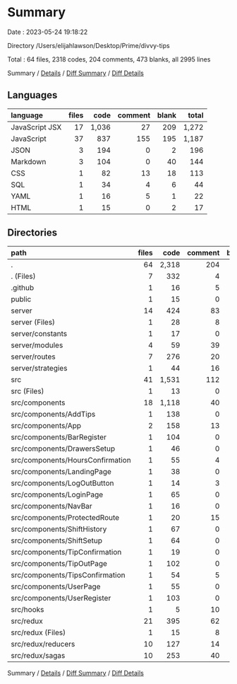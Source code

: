 # Summary

Date : 2023-05-24 19:18:22

Directory /Users/elijahlawson/Desktop/Prime/divvy-tips

Total : 64 files,  2318 codes, 204 comments, 473 blanks, all 2995 lines

Summary / [Details](details.md) / [Diff Summary](diff.md) / [Diff Details](diff-details.md)

## Languages
| language | files | code | comment | blank | total |
| :--- | ---: | ---: | ---: | ---: | ---: |
| JavaScript JSX | 17 | 1,036 | 27 | 209 | 1,272 |
| JavaScript | 37 | 837 | 155 | 195 | 1,187 |
| JSON | 3 | 194 | 0 | 2 | 196 |
| Markdown | 3 | 104 | 0 | 40 | 144 |
| CSS | 1 | 82 | 13 | 18 | 113 |
| SQL | 1 | 34 | 4 | 6 | 44 |
| YAML | 1 | 16 | 5 | 1 | 22 |
| HTML | 1 | 15 | 0 | 2 | 17 |

## Directories
| path | files | code | comment | blank | total |
| :--- | ---: | ---: | ---: | ---: | ---: |
| . | 64 | 2,318 | 204 | 473 | 2,995 |
| . (Files) | 7 | 332 | 4 | 48 | 384 |
| .github | 1 | 16 | 5 | 1 | 22 |
| public | 1 | 15 | 0 | 2 | 17 |
| server | 14 | 424 | 83 | 103 | 610 |
| server (Files) | 1 | 28 | 8 | 11 | 47 |
| server/constants | 1 | 17 | 0 | 7 | 24 |
| server/modules | 4 | 59 | 39 | 18 | 116 |
| server/routes | 7 | 276 | 20 | 61 | 357 |
| server/strategies | 1 | 44 | 16 | 6 | 66 |
| src | 41 | 1,531 | 112 | 319 | 1,962 |
| src (Files) | 1 | 13 | 0 | 5 | 18 |
| src/components | 18 | 1,118 | 40 | 227 | 1,385 |
| src/components/AddTips | 1 | 138 | 0 | 22 | 160 |
| src/components/App | 2 | 158 | 13 | 40 | 211 |
| src/components/BarRegister | 1 | 104 | 0 | 9 | 113 |
| src/components/DrawersSetup | 1 | 46 | 0 | 12 | 58 |
| src/components/HoursConfirmation | 1 | 55 | 4 | 14 | 73 |
| src/components/LandingPage | 1 | 38 | 0 | 11 | 49 |
| src/components/LogOutButton | 1 | 14 | 3 | 2 | 19 |
| src/components/LoginPage | 1 | 65 | 0 | 6 | 71 |
| src/components/NavBar | 1 | 16 | 0 | 3 | 19 |
| src/components/ProtectedRoute | 1 | 20 | 15 | 7 | 42 |
| src/components/ShiftHistory | 1 | 67 | 0 | 13 | 80 |
| src/components/ShiftSetup | 1 | 64 | 0 | 14 | 78 |
| src/components/TipConfirmation | 1 | 19 | 0 | 5 | 24 |
| src/components/TipOutPage | 1 | 102 | 0 | 24 | 126 |
| src/components/TipsConfirmation | 1 | 54 | 5 | 14 | 73 |
| src/components/UserPage | 1 | 55 | 0 | 13 | 68 |
| src/components/UserRegister | 1 | 103 | 0 | 18 | 121 |
| src/hooks | 1 | 5 | 10 | 6 | 21 |
| src/redux | 21 | 395 | 62 | 81 | 538 |
| src/redux (Files) | 1 | 15 | 8 | 6 | 29 |
| src/redux/reducers | 10 | 127 | 14 | 17 | 158 |
| src/redux/sagas | 10 | 253 | 40 | 58 | 351 |

Summary / [Details](details.md) / [Diff Summary](diff.md) / [Diff Details](diff-details.md)